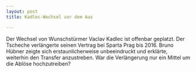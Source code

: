 ```yaml
---
layout: post
title: Kadlec-Wechsel vor dem Aus

---
```


Der Wechsel von Wunschstürmer Vaclav Kadlec ist offenbar geplatzt. Der Tscheche verlängerte seinen Vertrag bei Sparta Prag bis 2016. Bruno Hübner zeigte sich erstaunlicherweise unbeeindruckt und erklärte, weiterhin den Transfer anzustreben. War die Verlängerung nur ein Mittel um die Ablöse hochzutreiben?


